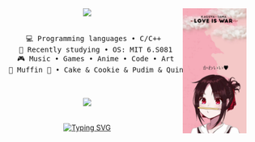 <div align="center">
<img src="https://github.com/SauKaguya/SauKaguya/blob/master/assets/2.jpg" width="25%" align="right" />
<img src="https://readme-typing-svg.demolab.com?font=Inconsolata&weight=500&size=50&duration=4000&pause=300&color=A7A459&center=true&vCenter=true&multiline=true&repeat=false&random=false&width=1300&height=140&lines=Hello+hello;I'm+Kaguya%2C+a+tech+goblin+and+magical+boy+wannabe+%E2%9C%A9" width="70%" />
<br><br>
<pre>
    💻 Programming languages • C/C++ 
    📖 Recently studying • OS: MIT 6.S081
    🎮 Music • Games • Anime • Code • Art
    🐾 Muffin 🐰 • Cake & Cookie & Pudim & Quindim 🐤🐥
</pre>
<br><br><be>
<img src="https://raw.githubusercontent.com/innng/innng/master/assets/kyubey.gif" height="40" />
<br><br><be>

[![Typing SVG](https://readme-typing-svg.demolab.com?font=Love+Light&size=21&pause=1000&color=F70C0C&center=true&random=false&width=435&lines=LOVE++IS++++WAR)](https://git.io/typing-svg)


</div>
